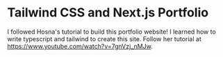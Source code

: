 # Tailwind CSS and Next.js Portfolio

I followed Hosna's tutorial to build this portfolio website! I learned how to write typescript and tailwind to create this site. Follow her tutorial at 
https://www.youtube.com/watch?v=7gnVzj_nMJw.

